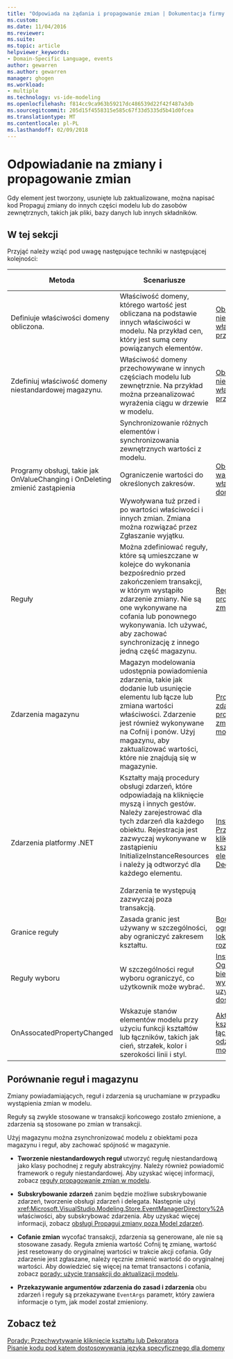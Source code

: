 ```yaml
---
title: "Odpowiada na żądania i propagowanie zmian | Dokumentacja firmy Microsoft"
ms.custom: 
ms.date: 11/04/2016
ms.reviewer: 
ms.suite: 
ms.topic: article
helpviewer_keywords:
- Domain-Specific Language, events
author: gewarren
ms.author: gewarren
manager: ghogen
ms.workload:
- multiple
ms.technology: vs-ide-modeling
ms.openlocfilehash: f814cc9ca963b59217dc486539d22f42f487a3db
ms.sourcegitcommit: 205d15f4558315e585c67f33d5335d5b41d0fcea
ms.translationtype: MT
ms.contentlocale: pl-PL
ms.lasthandoff: 02/09/2018
---
```

# <a name="responding-to-and-propagating-changes"></a>Odpowiadanie na zmiany i propagowanie zmian
Gdy element jest tworzony, usunięte lub zaktualizowane, można napisać kod Propaguj zmiany do innych części modelu lub do zasobów zewnętrznych, takich jak pliki, bazy danych lub innych składników.  
  
## <a name="in-this-section"></a>W tej sekcji  
 Przyjąć należy wziąć pod uwagę następujące techniki w następującej kolejności:  
  
|Metoda|Scenariusze|Więcej informacji|  
|---------------|---------------|--------------------------|  
|Definiuje właściwości domeny obliczona.|Właściwość domeny, którego wartość jest obliczana na podstawie innych właściwości w modelu. Na przykład cen, który jest sumą ceny powiązanych elementów.|[Obliczone i niestandardowe właściwości przechowywania](../modeling/calculated-and-custom-storage-properties.md)|  
|Zdefiniuj właściwość domeny niestandardowej magazynu.|Właściwość domeny przechowywane w innych częściach modelu lub zewnętrznie. Na przykład można przeanalizować wyrażenia ciągu w drzewie w modelu.|[Obliczone i niestandardowe właściwości przechowywania](../modeling/calculated-and-custom-storage-properties.md)|  
|Programy obsługi, takie jak OnValueChanging i OnDeleting zmienić zastąpienia|Synchronizowanie różnych elementów i synchronizowania zewnętrznych wartości z modelu.<br /><br /> Ograniczenie wartości do określonych zakresów.<br /><br /> Wywoływana tuż przed i po wartości właściwości i innych zmian. Zmiana można rozwiązać przez Zgłaszanie wyjątku.|[Obsługa zmian wartości właściwości domeny](../modeling/domain-property-value-change-handlers.md)|  
|Reguły|Można zdefiniować reguły, które są umieszczane w kolejce do wykonania bezpośrednio przed zakończeniem transakcji, w którym wystąpiło zdarzenie zmiany. Nie są one wykonywane na cofania lub ponownego wykonywania. Ich używać, aby zachować synchronizację z innego jedną część magazynu.|[Reguły propagujące zmiany w modelu](../modeling/rules-propagate-changes-within-the-model.md)|  
|Zdarzenia magazynu|Magazyn modelowania udostępnia powiadomienia zdarzenia, takie jak dodanie lub usunięcie elementu lub łącze lub zmiana wartości właściwości. Zdarzenie jest również wykonywane na Cofnij i ponów. Użyj magazynu, aby zaktualizować wartości, które nie znajdują się w magazynie.|[Programy obsługi zdarzeń propagujące zmiany poza modelem](../modeling/event-handlers-propagate-changes-outside-the-model.md)|  
|Zdarzenia platformy .NET|Kształty mają procedury obsługi zdarzeń, które odpowiadają na kliknięcie myszą i innych gestów. Należy zarejestrować dla tych zdarzeń dla każdego obiektu. Rejestracja jest zazwyczaj wykonywane w zastąpieniu InitializeInstanceResources i należy ją odtworzyć dla każdego elementu.<br /><br /> Zdarzenia te występują zazwyczaj poza transakcją.|[Instrukcje: Przechwytywanie kliknięć w kształcie lub elemencie Decorator](../modeling/how-to-intercept-a-click-on-a-shape-or-decorator.md)|  
|Granice reguły|Zasada granic jest używany w szczególności, aby ograniczyć zakresem kształtu.|[BoundsRules — ograniczenie lokalizacji i rozmiaru kształtu](../modeling/boundsrules-constrain-shape-location-and-size.md)|  
|Reguły wyboru|W szczególności reguł wyboru ograniczyć, co użytkownik może wybrać.|[Instrukcje: Ograniczanie bieżącego wyboru i uzyskiwanie dostępu do niego](../modeling/how-to-access-and-constrain-the-current-selection.md)|  
|OnAssocatedPropertyChanged|Wskazuje stanów elementów modelu przy użyciu funkcji kształtów lub łączników, takich jak cień, strzałek, kolor i szerokości linii i styl.|[Aktualizowanie kształtów i łączników, aby odzwierciedlały model](../modeling/updating-shapes-and-connectors-to-reflect-the-model.md)|  
  
## <a name="comparing-rules-and-store-events"></a>**Porównanie reguł i magazynu**  
 Zmiany powiadamiających, reguł i zdarzenia są uruchamiane w przypadku wystąpienia zmian w modelu.  
  
 Reguły są zwykle stosowane w transakcji końcowego zostało zmienione, a zdarzenia są stosowane po zmian w transakcji.  
  
 Użyj magazynu można zsynchronizować modelu z obiektami poza magazynu i reguł, aby zachować spójność w magazynie.  
  
-   **Tworzenie niestandardowych reguł** utworzyć regułę niestandardową jako klasy pochodnej z reguły abstrakcyjny. Należy również powiadomić framework o reguły niestandardowej. Aby uzyskać więcej informacji, zobacz [reguły propagowanie zmian w modelu](../modeling/rules-propagate-changes-within-the-model.md).  
  
-   **Subskrybowanie zdarzeń** zanim będzie możliwe subskrybowanie zdarzeń, tworzenie obsługi zdarzeń i delegata. Następnie użyj <xref:Microsoft.VisualStudio.Modeling.Store.EventManagerDirectory%2A>właściwości, aby subskrybować zdarzenia. Aby uzyskać więcej informacji, zobacz [obsługi Propaguj zmiany poza Model zdarzeń](../modeling/event-handlers-propagate-changes-outside-the-model.md).  
  
-   **Cofanie zmian** wycofać transakcji, zdarzenia są generowane, ale nie są stosowane zasady. Reguła zmienia wartość Cofnij tę zmianę, wartość jest resetowany do oryginalnej wartości w trakcie akcji cofania. Gdy zdarzenie jest zgłaszane, należy ręcznie zmienić wartość do oryginalnej wartości. Aby dowiedzieć się więcej na temat transactons i cofania, zobacz [porady: użycie transakcji do aktualizacji modelu](../modeling/how-to-use-transactions-to-update-the-model.md).  
  
-   **Przekazywanie argumentów zdarzenia do zasad i zdarzenia** obu zdarzeń i reguły są przekazywane `EventArgs` parametr, który zawiera informacje o tym, jak model został zmieniony.  
  
## <a name="see-also"></a>Zobacz też  
 [Porady: Przechwytywanie kliknięcie kształtu lub Dekoratora](../modeling/how-to-intercept-a-click-on-a-shape-or-decorator.md)   
 [Pisanie kodu pod kątem dostosowywania języka specyficznego dla domeny](../modeling/writing-code-to-customise-a-domain-specific-language.md)